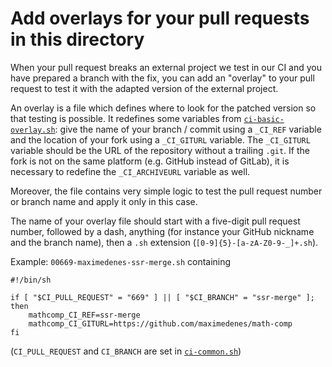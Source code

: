 # Add overlays for your pull requests in this directory

When your pull request breaks an external project we test in our CI and you
have prepared a branch with the fix, you can add an "overlay" to your pull
request to test it with the adapted version of the external project.

An overlay is a file which defines where to look for the patched version so that
testing is possible. It redefines some variables from
[`ci-basic-overlay.sh`](../ci-basic-overlay.sh):
give the name of your branch / commit using a `_CI_REF` variable and the
location of your fork using a `_CI_GITURL` variable.
The `_CI_GITURL` variable should be the URL of the repository without a
trailing `.git`.
If the fork is not on the same platform (e.g. GitHub instead of GitLab), it is
necessary to redefine the `_CI_ARCHIVEURL` variable as well.

Moreover, the file contains very simple logic to test the pull request number
or branch name and apply it only in this case.

The name of your overlay file should start with a five-digit pull request
number, followed by a dash, anything (for instance your GitHub nickname
and the branch name), then a `.sh` extension (`[0-9]{5}-[a-zA-Z0-9-_]+.sh`).

Example: `00669-maximedenes-ssr-merge.sh` containing

```
#!/bin/sh

if [ "$CI_PULL_REQUEST" = "669" ] || [ "$CI_BRANCH" = "ssr-merge" ]; then
    mathcomp_CI_REF=ssr-merge
    mathcomp_CI_GITURL=https://github.com/maximedenes/math-comp
fi
```

(`CI_PULL_REQUEST` and `CI_BRANCH` are set in [`ci-common.sh`](../ci-common.sh))
